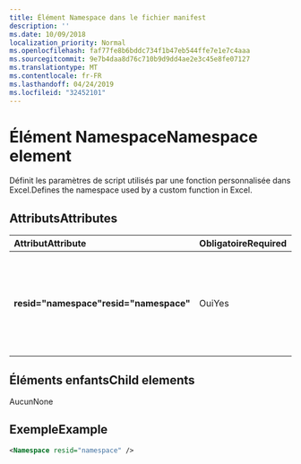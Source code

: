 ```yaml
---
title: Élément Namespace dans le fichier manifest
description: ''
ms.date: 10/09/2018
localization_priority: Normal
ms.openlocfilehash: faf77fe8b6bddc734f1b47eb544ffe7e1e7c4aaa
ms.sourcegitcommit: 9e7b4daa8d76c710b9d9dd4ae2e3c45e8fe07127
ms.translationtype: MT
ms.contentlocale: fr-FR
ms.lasthandoff: 04/24/2019
ms.locfileid: "32452101"
---
```

# <a name="namespace-element"></a><span data-ttu-id="5bc92-102">Élément Namespace</span><span class="sxs-lookup"><span data-stu-id="5bc92-102">Namespace element</span></span>

<span data-ttu-id="5bc92-103">Définit les paramètres de script utilisés par une fonction personnalisée dans Excel.</span><span class="sxs-lookup"><span data-stu-id="5bc92-103">Defines the namespace used by a custom function in Excel.</span></span>

## <a name="attributes"></a><span data-ttu-id="5bc92-104">Attributs</span><span class="sxs-lookup"><span data-stu-id="5bc92-104">Attributes</span></span>

|  <span data-ttu-id="5bc92-105">Attribut</span><span class="sxs-lookup"><span data-stu-id="5bc92-105">Attribute</span></span>  |  <span data-ttu-id="5bc92-106">Obligatoire</span><span class="sxs-lookup"><span data-stu-id="5bc92-106">Required</span></span>  |  <span data-ttu-id="5bc92-107">Description</span><span class="sxs-lookup"><span data-stu-id="5bc92-107">Description</span></span>  |
|:-----|:-----|:-----|
|  <span data-ttu-id="5bc92-108">**resid="namespace"**</span><span class="sxs-lookup"><span data-stu-id="5bc92-108">**resid="namespace"**</span></span>  |  <span data-ttu-id="5bc92-109">Oui</span><span class="sxs-lookup"><span data-stu-id="5bc92-109">Yes</span></span>  | <span data-ttu-id="5bc92-110">Doit correspondre à votre fonction personnalisée spécifiée dans le titre ShortStrings de l’élément[ressources](resources.md).</span><span class="sxs-lookup"><span data-stu-id="5bc92-110">Should match the ShortStrings title for your custom function, specified within the [Resources](resources.md) element.</span></span> |

## <a name="child-elements"></a><span data-ttu-id="5bc92-111">Éléments enfants</span><span class="sxs-lookup"><span data-stu-id="5bc92-111">Child elements</span></span>

<span data-ttu-id="5bc92-112">Aucun</span><span class="sxs-lookup"><span data-stu-id="5bc92-112">None</span></span>

## <a name="example"></a><span data-ttu-id="5bc92-113">Exemple</span><span class="sxs-lookup"><span data-stu-id="5bc92-113">Example</span></span>

```xml
<Namespace resid="namespace" />
```
